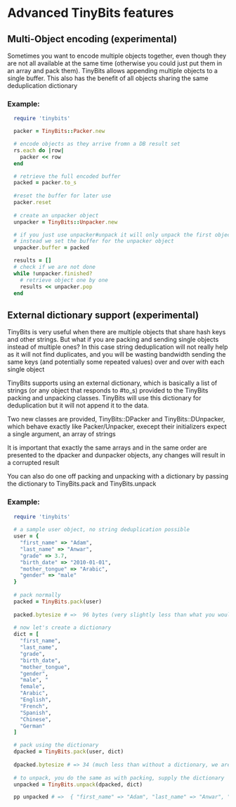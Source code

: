 # Advanced TinyBits features
## Multi-Object encoding (experimental)
Sometimes you want to encode multiple objects together, even though they are not all available at the same time (otherwise you could just put them in an array and pack them). TinyBits allows appending multiple objects to a single buffer. This also has the benefit of all objects sharing the same deduplication dictionary

### Example:

```ruby
  require 'tinybits'

  packer = TinyBits::Packer.new

  # encode objects as they arrive fromn a DB result set
  rs.each do |row|
    packer << row
  end

  # retrieve the full encoded buffer
  packed = packer.to_s
  
  #reset the buffer for later use
  packer.reset
  
  # create an unpacker object
  unpacker = TinyBits::Unpacker.new

  # if you just use unpacker#unpack it will only unpack the first object
  # instead we set the buffer for the unpacker object
  unpacker.buffer = packed

  results = []
  # check if we are not done
  while !unpacker.finished?
    # retrieve object one by one
    results << unpacker.pop
  end
```

## External dictionary support (experimental)
TinyBits is very useful when there are multiple objects that share hash keys and other strings. But what if you are packing and sending single objects instead of multiple ones? 
In this case string deduplication will not really help as it will not find duplicates, and you will be wasting bandwidth sending the same keys (and potentially some repeated values) over and over with each single object

TinyBits supports using an external dictionary, which is basically a list of strings (or any object that responds to #to_s) provided to the TinyBits packing and unpacking classes. 
TinyBits will use this dictionary for deduplication but it will not append it to the data.

Two new classes are provided, TinyBits::DPacker and TinyBits::DUnpacker, which behave exactly like Packer/Unpacker, execept their initializers expect a single argument, an array of strings

It is important that exactly the same arrays and in the same order are presented to the dpacker and dunpacker objects, any changes will result in a corrupted result

You can also do one off packing and unpacking with a dictionary by passing the dictionary to TinyBits.pack and TinyBits.unpack

### Example:

```ruby
  require 'tinybits'
  
  # a sample user object, no string deduplication possible
  user = {
    "first_name" => "Adam",
    "last_name" => "Anwar",
    "grade" => 3.7,
    "birth_date" => "2010-01-01",
    "mother_tongue" => "Arabic",
    "gender" => "male"
  } 
  
  # pack normally
  packed = TinyBits.pack(user)
  
  packed.bytesize # =>  96 bytes (very slightly less than what you would get from msgpack or cbor)
  
  # now let's create a dictionary
  dict = [
    "first_name",
    "last_name",
    "grade",
    "birth_date",
    "mother_tongue",
    "gender",
    "male", "
    female",
    "Arabic",
    "English",
    "French",
    "Spanish",
    "Chinese",
    "German"
  ]

  # pack using the dictionary
  dpacked = TinyBits.pack(user, dict)
  
  dpacked.bytesize # => 34 (much less than without a dictionary, we are now in ProtocolBuffers territory or better)
  
  # to unpack, you do the same as with packing, supply the dictionary
  unpacked = TinyBits.unpack(dpacked, dict)

  pp unpacked # =>  { "first_name" => "Adam", "last_name" => "Anwar", "grade" => 3.7, "birth_date" => "2010-01-01", "mother_tongue" => "Arabic", "gender" => "male" }
```


